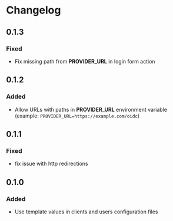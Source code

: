 # Changelog

## 0.1.3

### Fixed

- Fix missing path from **PROVIDER_URL** in login form action

## 0.1.2

### Added

- Allow URLs with paths in **PROVIDER_URL** environment variable (example: `PROVIDER_URL=https://example.com/oidc`)

## 0.1.1

### Fixed

- fix issue with http redirections

## 0.1.0

### Added

- Use template values in clients and users configuration files

